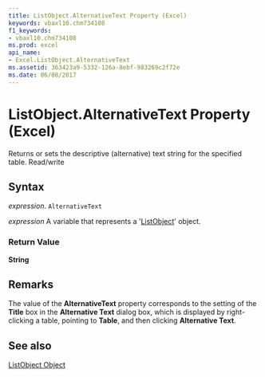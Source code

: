 ```yaml
---
title: ListObject.AlternativeText Property (Excel)
keywords: vbaxl10.chm734108
f1_keywords:
- vbaxl10.chm734108
ms.prod: excel
api_name:
- Excel.ListObject.AlternativeText
ms.assetid: 363423a9-5332-126a-8ebf-983269c2f72e
ms.date: 06/08/2017
---
```



# ListObject.AlternativeText Property (Excel)

Returns or sets the descriptive (alternative) text string for the specified table. Read/write


## Syntax

 _expression_. `AlternativeText`

 _expression_ A variable that represents a '[ListObject](Excel.ListObject.md)' object.


### Return Value

 **String**


## Remarks

The value of the  **AlternativeText** property corresponds to the setting of the **Title** box in the **Alternative Text** dialog box, which is displayed by right-clicking a table, pointing to **Table**, and then clicking  **Alternative Text**.


## See also


[ListObject Object](Excel.ListObject.md)

